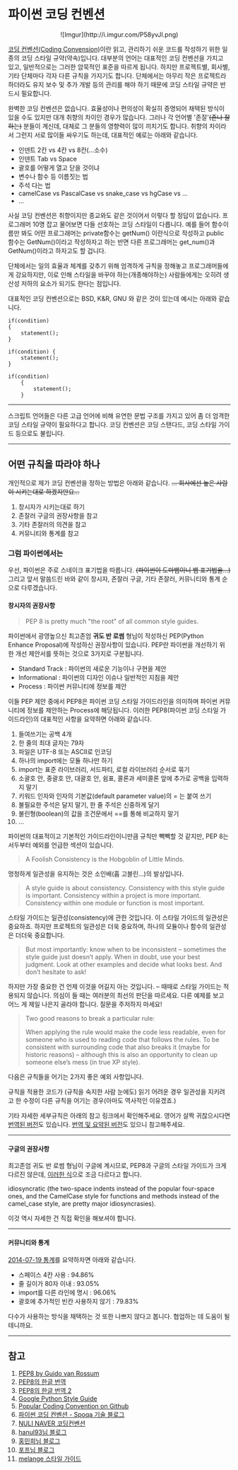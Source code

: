 # 파이썬 코딩 컨벤션
<center>![Imgur](http://i.imgur.com/P58yvJI.png)</center>

[코딩 컨벤션(Coding Convension)](https://en.wikipedia.org/wiki/Coding_conventions)이란 읽고, 관리하기 쉬운 코드를 작성하기 위한 일종의 코딩 스타일 규약(약속)입니다. 대부분의 언어는 대표적인 코딩 컨벤션을 가지고 있고, 일반적으로는 그러한 암묵적인 표준을 따르게 됩니다. 하지만 프로젝트별, 회사별, 기타 단체마다 각자 다른 규칙을 가지기도 합니다. 단체에서는 아무리 작은 프로젝트라 하더라도 유지 보수 및 추가 개발 등의 관리를 해야 하기 때문에 코딩 스타일 규약은 반드시 필요합니다.

완벽한 코딩 컨벤션은 없습니다. 효율성이나 편의성이 확실히 증명되어 채택된 방식이 있을 수도 있지만 대개 취향의 차이인 경우가 많습니다. 그러나 각 언어별 '존잘'~~(존나 잘하는)~~ 분들이 계신데, 대체로 그 분들의 영향력이 많이 끼치기도 합니다. 취향의 차이라서 그런지 서로 많이들 싸우기도 하는데, 대표적인 예로는 아래와 같습니다.

* 인덴트 2칸 vs 4칸 vs 8칸(...소수)
* 인덴트 Tab vs Space
* 괄호를 어떻게 열고 닫을 것이냐
* 변수나 함수 등 이름짓는 법
* 주석 다는 법
* camelCase vs PascalCase vs snake_case vs hgCase vs ...
* ...

사실 코딩 컨벤션은 취향이지만 종교와도 같은 것이어서 이렇다 할 정답이 없습니다. 프로그래머 10명 잡고 물어보면 다들 선호하는 코딩 스타일이 다릅니다. 예를 들어 함수이름만 봐도 어떤 프로그래머는 private함수는 getNum() 이란식으로 작성하고 public 함수는 GetNum()이라고 작성하자고 하는 반면 다른 프로그래머는 get_num()과 GetNum()이라고 하자고도 할 겁니다.

단체에서는 일의 효율과 체계를 갖추기 위해 엄격하게 규칙을 정해놓고 프로그래머들에게 강요하지만, 이로 인해 스타일을 바꾸야 하는(개종해야하는) 사람들에게는 오히려 생산성 저하의 요소가 되기도 한다는 점입니다.

대표적인 코딩 컨벤션으로는 BSD, K&R, GNU 와 같은 것이 있는데 예시는 아래와 같습니다.

```BSD
if(condition)
{
    statement();
}

```

```K&R
if(condition) {
    statement();
}
```

```GNU
if(condition)
    {
        statement();
    }
```

------

스크립트 언어들은 다른 고급 언어에 비해 유연한 문법 구조를 가지고 있어 좀 더 엄격한 코딩 스타일 규약이 필요하다고 합니다. 코딩 컨벤션은 코딩 스탠다드, 코딩 스타일 가이드 등으로도 불립니다.

------

## 어떤 규칙을 따라야 하나
개인적으로 제가 코딩 컨벤션을 정하는 방법은 아래와 같습니다.
~~... 회사에선 높은 사람이 시키는대로 하겠지만요...~~

1. 창시자가 시키는대로 하기
1. 존잘러 구글의 권장사항을 참고
1. 기타 존잘러의 의견을 참고
1. 커뮤니티와 통계를 참고

### 그럼 파이썬에서는
우선, 파이썬은 주로 스네이크 표기법을 따릅니다. ~~(파이썬이 도마뱀이니 뱀 표기법을...)~~ 그리고 앞서 말씀드린 바와 같이 창시자, 존잘러 구글, 기타 존잘러, 커뮤니티와 통계 순으로 다루겠습니다.

#### 창시자의 권장사항
> PEP 8 is pretty much "the root" of all common style guides.

파이썬에서 광영높으신 최고존엄 **귀도 반 로썸** 형님이 작성하신 PEP(Python Enhance Proposal)에 작성하신 권장사항이 있습니다. PEP란 파이썬을 개선하기 위한 개선 제안서를 뜻하는 것으로 3가지로 구분됩니다.

* Standard Track : 파이썬의 새로운 기능이나 구현을 제안
* Informational : 파이썬의 디자인 이슈나 일반적인 지침을 제안
* Process : 파이썬 커뮤니티에 정보를 제안

이들 PEP 제안 중에서 PEP8은 파이썬 코딩 스타일 가이드라인을 의미하며 파이썬 커뮤니티에 정보를 제안하는 Process에 해당됩니다. 이러한 PEP8(파이썬 코딩 스타일 가이드라인)의 대표적인 사항을 요약하면 아래와 같습니다.

1. 들여쓰기는 공백 4개
1. 한 줄의 최대 글자는 79자
1. 파일은 UTF-8 또는 ASCII로 인코딩
1. 하나의 import에는 모듈 하나만 하기
1. import는 표준 라이브러리, 서드파티, 로컬 라이브러리 순서로 묶기
1. 소괄호 안, 중괄호 안, 대괄호 안, 쉼표, 콜론과 세미콜론 앞에 추가로 공백을 입력하지 말기
1. 키워드 인자와 인자의 기본값(default parameter value)의 = 는 붙여 쓰기
1. 불필요한 주석은 달지 말기, 한 줄 주석은 신중하게 달기
1. 불린형(boolean)의 값을 조건문에서 ==를 통해 비교하지 말기
1. ...

파이썬의 대표적이고 기본적인 가이드라인이니만큼 규칙만 빽빽할 것 같지만, PEP 8는 서두부터 예외를 언급한 섹션이 있습니다.

> A Foolish Consistency is the Hobgoblin of Little Minds. 

멍청하게 일관성을 유지하는 것은 소인배(홉 고블린...)의 발상입니다.

> A style guide is about consistency. Consistency with this style guide is important. Consistency within a project is more important. Consistency within one module or function is most important.

스타일 가이드는 일관성(consistency)에 관한 것입니다. 이 스타일 가이드의 일관성은 중요하죠. 하지만 프로젝트의 일관성은 더욱 중요하며, 하나의 모듈이나 함수의 일관성은 더더욱 중요합니다.

> But most importantly: know when to be inconsistent – sometimes the style guide just doesn’t apply. When in doubt, use your best judgment. Look at other examples and decide what looks best. And don’t hesitate to ask!

하지만 가장 중요한 건 언제 이것을 어길지 아는 것입니다. – 때때로 스타일 가이드는 적용되지 않습니다. 의심이 들 때는 여러분의 최선의 판단을 따르세요. 다른 예제를 보고 어느 게 제일 나은지 골라야 합니다. 질문을 주저하지 마세요!

> Two good reasons to break a particular rule:
> 
> When applying the rule would make the code less readable, even for someone who is used to reading code that follows the rules.
To be consistent with surrounding code that also breaks it (maybe for historic reasons) – although this is also an opportunity to clean up someone else’s mess (in true XP style).

다음은 규칙들을 어기는 2가지 좋은 예외 사항입니다.

규칙을 적용한 코드가 (규칙을 숙지한 사람 눈에도) 읽기 어려운 경우
일관성을 지키려고 한 수정이 다른 규칙을 어기는 경우(아마도 역사적인 이유겠죠.)

기타 자세한 세부규칙은 아래의 참고 링크에서 확인해주세요. 영어가 살짝 귀찮으시다면 [번역된 버전](http://kenial.tistory.com/902)도 있습니다. [번역 및 요약된 버전](http://spoqa.github.io/2012/08/03/about-python-coding-convention.html)도 있으니 참고해주세요.

------

#### 구글의 권장사항
최고존엄 귀도 반 로썸 형님이 구글에 계시므로, PEP8과 구글의 스타일 가이드가 크게 다르진 않은데, [이러한 식](https://github.com/google/yapf/blob/master/yapf/yapflib/style.py#L119)으로 조금 다르다고 합니다. 

idiosyncratic (the two-space indents instead of the popular four-space ones, and the CamelCase style for functions and methods instead of the camel_case style, are pretty major idiosyncrasies).


이것 역시 자세한 건 직접 확인을 해보셔야 합니다.

------

#### 커뮤니티와 통계
[2014-07-19 통계](http://sideeffect.kr/popularconvention#python)를 요약하자면 아래와 같습니다.

* 스페이스 4칸 사용 : 94.86%
* 줄 길이가 80자 이내 : 93.05%
* import를 다른 라인에 명시 : 96.06%
* 괄호에 추가적인 빈칸 사용하지 않기 : 79.83%

다수가 사용하는 방식을 채택하는 것 또한 나쁘지 않다고 봅니다. 협업하는 데 도움이 될 테니까요.

------

## 참고
1. [PEP8 by Guido van Rossum](http://legacy.python.org/dev/peps/pep-0008/)
1. [PEP8의 한글 번역](http://kenial.tistory.com/902)
1. [PEP8의 한글 번역 2](http://coreapython.hosting.paran.com/etc/CS%2011%20Python%20track%20coding%20style%20guide.htm)
1. [Google Python Style Guide](https://google.github.io/styleguide/pyguide.html)
1. [Popular Coding Convention on Github](http://sideeffect.kr/popularconvention#python)
1. [파이썬 코딩 컨벤션 - Spoqa 기술 블로그](http://spoqa.github.io/2012/08/03/about-python-coding-convention.html)
1. [NULI NAVER 코딩컨벤션](http://nuli.navercorp.com/sharing/fe/coding)
1. [hanul93님 블로그](http://www.hanul93.com/kicomav-pep8/)
1. [홍민희님 블로그](http://blog.dahlia.kr/post/18035893350)
1. [포프님 블로그](http://www.gamedevforever.com/116)
1. [melange 스타일 가이드](https://code.google.com/p/soc/wiki/PythonStyleGuide)![]()